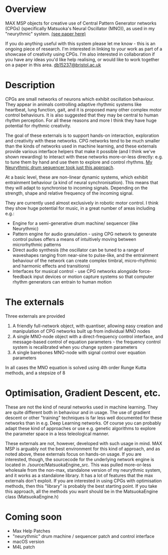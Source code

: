 # Overview
MAX MSP objects for creative use of Central Pattern Generator networks (CPGs) (specifically Matsuoka's Neural Oscillator (MNO)), as used in my "neurythmic" system. [(see paper here)](https://www.researchgate.net/publication/324360165_Neurythmic_A_Rhythm_Creation_Tool_Based_on_Central_Pattern_Generators)

If you do anything useful with this system please let me know - this is an ongoing piece of research. I'm interested in linking to your work as part of a showcase of creativity using CPGs. I'm also interested in collaboration if you have any ideas you'd like help realising, or would like to work together on a paper in this area. [db15237@bristol.ac.uk](db15237@bristol.ac.uk)

# Description
CPGs are small networks of neurons which exhibit oscillation behaviour. They appear in animals controlling adaptive rhythmic systems like heartbeat, lung function, gait, and it is proposed many other complex motor control behaviours. It is also suggested that they may be central to human rhythm perception. For all these reasons and more I think they have huge potential for rhythmic creativity.

The goal of these externals is to support hands-on interaction, exploration and creativity with these networks. CPG networks tend to be much smaller than the kinds of networks used in machine learning, and these externals provide various interface helpers that make it possible (and I think we've shown rewarding) to interact with these networks more-or-less directly: e.g. to tune them by hand and use them to explore and control rhythms. [My Neurythmic drum sequencer took just this approach](https://www.researchgate.net/publication/324360165_Neurythmic_A_Rhythm_Creation_Tool_Based_on_Central_Pattern_Generators). 

At a basic level, these are non-linear dynamic systems, which exhibit entrainment behaviour (a kind of neural synchronisation). This means that they will adapt to synchronise to incoming signals. Depending on the strength, shape and relative frequency of the incoming signal.

They are currently used almost exclusively in robotic motor control. I think they show huge potential for music, in a great number of areas including e.g.:

- Engine for a semi-generative drum machine/ sequencer (like Neurythmic)
- Pattern engine for audio granulation - using CPG network to generate control pulses offers a means of intuitively moving between microrhythmic patterns  
- Direct audio synthesis (the oscillator can be tuned to a range of waveshapes ranging from near-sine to pulse-like, and the entrainment behaviour of the network can create complex timbral, micro-rhythmic and harmonic effects and transitions)
- Interfaces for musical control - use CPG networks alongside force-feedback input devices or motion capture systems so that computer rhythm generators can entrain to human motion

# The externals
Three externals are provided

1. A friendly full-network object, with quantiser, allowing easy creation and manipulation of CPG networks built up from individual MNO nodes 
2. A single MNO-node object with a direct-frequency control interface, and message-based control of equation parameters - the frequency control system is recalibrated when you change system parameters
3. A single barebones MNO-node with signal control over equation parameters

In all cases the MNO equation is solved using 4th order Runge Kutta methods, and a stepsize of 8

# Optimisation, Gradient Descent, etc.
These are not the kind of neural networks used in machine learning. They are quite different both in behaviour and in usage. The use of gradient descent or other "training" techniques is far less well documented for these networks than in e.g. Deep Learning networks. Of course you can probably adapt these kind of approaches or use e.g. genetic algorithms to explore the parameter space in a less teleological manner. 

These externals are not, however, developed with such usage in mind. MAX MSP is arguably not the best environment for this kind of approach, and as noted above, these externals focus on hands-on usage. If you are interested, though, the sourcecode for the underlying network engine is located in ./source/MatsuokaEngine_src. This was pulled more-or-less wholesale from the non-max, standalone version of my neurythmic system, and it works as a standalone library. It has a lot of features that the max externals don't exploit. If you are interested in using CPGs with optimisation methods, then this "library" is probably the best starting point. If you take this approach, all the methods you want should be in the MatsuokaEngine class (MatsuokaEngine.h) 


# Coming soon

- Max Help Patches
- "neurythmic" drum machine / sequencer patch and control interface
- macOS version
- M4L patch
